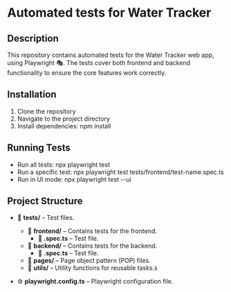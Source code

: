 # Automated tests for Water Tracker

## Description
This repository contains automated tests for the Water Tracker web app, using Playwright 🎭. The tests cover both frontend and backend functionality to ensure the core features work correctly.

## Installation
1. Clone the repository
2. Navigate to the project directory
3. Install dependencies: npm install

## Running Tests
- Run all tests: npx playwright test
- Run a specific test: npx playwright test tests/frontend/test-name.spec.ts
- Run in UI mode: npx playwright test --ui

## Project Structure

- 📁 **tests/** – Test files.
    - 📁 **frontend/** – Contains tests for the frontend.
        - 📄 **<test-name>.spec.ts** – Test file.
    - 📁 **backend/** – Contains tests for the backend.
        - 📄 **<test-name>.spec.ts** – Test file.
    - 📁 **pages/** – Page object pattern (POP) files.
    - 📁 **utils/** – Utility functions for reusable tasks.s

- ⚙️ **playwright.config.ts** – Playwright configuration file.